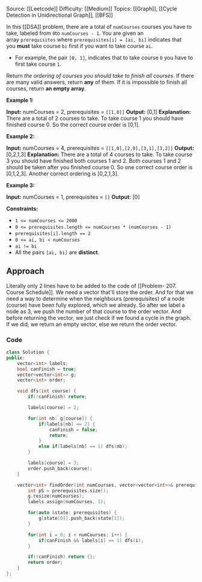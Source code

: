 Source: [[Leetcode]]
Difficulty: [[Medium]]
Topics: [[Graph]], [[Cycle Detection in Unidirectional Graph]], [[BFS]]

In this [[DSA]] problem, there are a total of `numCourses` courses you have to take, labeled from `0`to `numCourses - 1`. You are given an array `prerequisites` where `prerequisites[i] = [ai, bi]` indicates that you **must** take course `bi` first if you want to take course `ai`.

- For example, the pair `[0, 1]`, indicates that to take course `0` you have to first take course `1`.

Return _the ordering of courses you should take to finish all courses_. If there are many valid answers, return **any** of them. If it is impossible to finish all courses, return **an empty array**.

**Example 1:**

**Input:** numCourses = 2, prerequisites = `[[1,0]]`
**Output:** [0,1]
**Explanation:** There are a total of 2 courses to take. To take course 1 you should have finished course 0. So the correct course order is [0,1].

**Example 2:**

**Input:** numCourses = 4, prerequisites = `[[1,0],[2,0],[3,1],[3,2]]`
**Output:** [0,2,1,3]
**Explanation:** There are a total of 4 courses to take. To take course 3 you should have finished both courses 1 and 2. Both courses 1 and 2 should be taken after you finished course 0.
So one correct course order is [0,1,2,3]. Another correct ordering is [0,2,1,3].

**Example 3:**

**Input:** numCourses = 1, prerequisites = `[]`
**Output:** [0]

**Constraints:**

- `1 <= numCourses <= 2000`
- `0 <= prerequisites.length <= numCourses * (numCourses - 1)`
- `prerequisites[i].length == 2`
- `0 <= ai, bi < numCourses`
- `ai != bi`
- All the pairs `[ai, bi]` are **distinct**.

## Approach 
Literally only 2 lines have to be added to the code of [[Problem- 207. Course Schedule]]. We need a vector that'll store the order. And for that we need a way to determine when the neighbours (prerequisites) of a node (course) have been fully explored, which we already. So after we label a node as 3, we push the number of that course to the order vector. And before returning the vector, we just check if we found a cycle in the graph. If we did, we return an empty vector, else we return the order vector.

### Code 
``` cpp
class Solution {
public:
    vector<int> labels;
    bool canFinish = true;
    vector<vector<int>> g;
    vector<int> order;

    void dfs(int course) {
        if(!canFinish) return;

        labels[course] = 2;

        for(int nb: g[course]) {
            if(labels[nb] == 2) {
                canFinish = false;
                return;
            } 
            else if(labels[nb] == 1) dfs(nb);
        }

        labels[course] = 3;
        order.push_back(course);
    }

    vector<int> findOrder(int numCourses, vector<vector<int>>& prerequisites) {
        int pS = prerequisites.size();
        g.resize(numCourses);
        labels.assign(numCourses, 1);

        for(auto &state: prerequisites) {
            g[state[0]].push_back(state[1]);
        }

        for(int i = 0; i < numCourses; i++) {
            if(canFinish && labels[i] == 1) dfs(i);
        }

        if(!canFinish) return {};
        return order;
    }
};
```